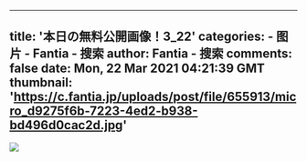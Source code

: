 
---
title: '本日の無料公開画像！3_22'
categories: 
    - 图片
    - Fantia - 搜索
author: Fantia - 搜索
comments: false
date: Mon, 22 Mar 2021 04:21:39 GMT
thumbnail: 'https://c.fantia.jp/uploads/post/file/655913/micro_d9275f6b-7223-4ed2-b938-bd496d0cac2d.jpg'
---

<div>   
<img src="https://c.fantia.jp/uploads/post/file/655913/micro_d9275f6b-7223-4ed2-b938-bd496d0cac2d.jpg" referrerpolicy="no-referrer">  
</div>
            